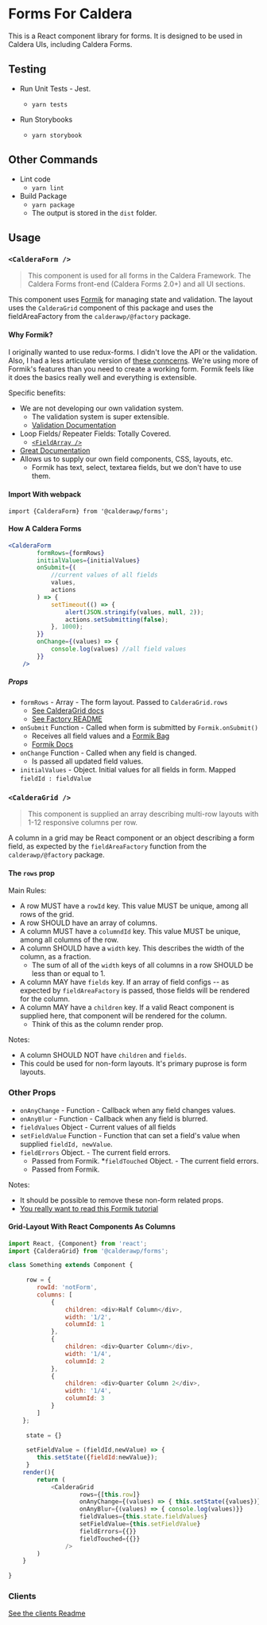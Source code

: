 # Forms For Caldera
This is a React component library for forms. It is designed to be used in Caldera UIs, including Caldera Forms.


## Testing

* Run Unit Tests - Jest.
    - `yarn tests`

* Run Storybooks
    - `yarn storybook`

## Other Commands
* Lint code
    - `yarn lint`
* Build Package
    - `yarn package`
    - The output is stored in the `dist` folder.
    
    
## Usage

### `<CalderaForm />`
>This component is used for all forms in the Caldera Framework. The Caldera Forms front-end (Caldera Forms 2.0+) and all UI sections.

This component uses [Formik](https://jaredpalmer.com/formik/) for managing state and validation. The layout uses the `CalderaGrid` component of this package and uses the fieldAreaFactory from the `calderawp/@factory` package.

#### Why Formik?
I originally wanted to use redux-forms. I didn't love the API or the validation. Also, I had a less articulate version of [these conncerns](https://jaredpalmer.com/formik/docs/overview#why-not-redux-form). We're using more of Formik's features than you need to create a working form. Formik feels like it does the basics really well and everything is extensible.

Specific benefits:
* We are not developing our own validation system.
    - The validation system is super extensible.
    - [Validation Documentation](https://jaredpalmer.com/formik/docs/guides/validation)
* Loop Fields/ Repeater Fields: Totally Covered.
    - [`<FieldArray />`](https://jaredpalmer.com/formik/docs/api/fieldarray)
* [Great Documentation](https://jaredpalmer.com/formik/docs/overview)
* Allows us to supply our own field components, CSS, layouts, etc.
    * Formik has text, select, textarea fields, but we don't have to use them.
 

#### Import With webpack
`import {CalderaForm} from '@calderawp/forms';`
   
#### How A Caldera Forms
```jsx
<CalderaForm
		formRows={formRows}
		initialValues={initialValues}
		onSubmit={(
		    //current values of all fields
            values, 
            actions
		) => {
			setTimeout(() => {
				alert(JSON.stringify(values, null, 2));
				actions.setSubmitting(false);
			}, 1000);
		}}
		onChange={(values) => {
            console.log(values) //all field values
        }}
	/>
```

##### Props
* `formRows` - Array - The form layout. Passed to `CalderaGrid.rows`
    * [See CalderaGrid docs]()
    * [See Factory README](../factory/README.md)
* `onSubmit` Function - Called when form is submitted by `Formik.onSubmit()`
    - Receives all field values and a [Formik Bag](https://jaredpalmer.com/formik/docs/api/withformik#the-formikbag)
    - [Formik Docs](https://jaredpalmer.com/formik/docs/api/formik#onsubmit-values-values-formikbag-formikbag-void)
* `onChange` Function - Called when any field is changed.
    - Is passed all updated field values.
 * `initialValues` - Object. Initial values for all fields in form. Mapped `fieldId : fieldValue`


### `<CalderaGrid />`
> This component is supplied an array describing multi-row layouts with 1-12 responsive columns per row. 

A column in a grid may be React component or an object describing a form field, as expected by the `fieldAreaFactory` function from the `calderawp/@factory` package.

#### The `rows` prop
Main Rules: 
* A row MUST have a `rowId` key. This value MUST be unique, among all rows of the grid.
* A row SHOULD have an array of columns.
* A column MUST have a `columndId` key. This value MUST be unique, among all columns of the row.
* A column SHOULD have a `width` key. This describes the width of the column, as a fraction.
    - The sum of all of the `width` keys of all columns in a row SHOULD be less than or equal to 1.
* A column MAY have `fields` key. If an array of field configs -- as expected by `fieldAreaFactory` is passed, those fields will be rendered for the column. 
* A column MAY have a `children` key. If a valid React component is supplied here, that component will be rendered for the column.
    - Think of this as the column render prop.

Notes:
* A column SHOULD NOT have `children` and `fields`.
* This could be used for non-form layouts. It's primary puprose is form layouts.

### Other Props


* `onAnyChange` - Function - Callback when any field changes values.
* `onAnyBlur`  - Function - Callback when any field is blurred.
* `fieldValues` Object - Current values of all fields
* `setFieldValue` Function - Function that can set a field's value when supplied `fieldId, newValue`.
* `fieldErrors` Object. - The current field errors.
    - Passed from Formik.
*`fieldTouched` Object. - The current field errors.
    - Passed from Formik.
                
Notes:
* It should be possible to remove these non-form related props.
* [You really want to read this Formik tutorial](https://jaredpalmer.com/formik/docs/tutorial)

#### Grid-Layout With React Components As Columns


```js
import React, {Component} from 'react';
import {CalderaGrid} from '@calderawp/forms';

class Something extends Component {
	
	 row = {
        rowId: 'notForm',
        columns: [
            {
                children: <div>Half Column</div>,
                width: '1/2',
                columnId: 1
            },
            {
                children: <div>Quarter Column</div>,
                width: '1/4',
                columnId: 2
            },
            {
                children: <div>Quarter Column 2</div>,
                width: '1/4',
                columnId: 3
            }
        ]
    };
	 
	 state = {}
	
	 setFieldValue = (fieldId,newValue) => {
	 	this.setState({fieldId:newValue});
	 }
	render(){
		return (
			<CalderaGrid
                    rows={[this.row]}
                    onAnyChange={(values) => { this.setState({values})}}
                    onAnyBlur={(values) => { console.log(values)}}
                    fieldValues={this.state.fieldValues}
                    setFieldValue={this.setFieldValue}
                    fieldErrors={{}}
                    fieldTouched={{}}
                />
		)
	}
	
}
```

### Clients
[See the clients Readme](./src/components/Http/README.md)
